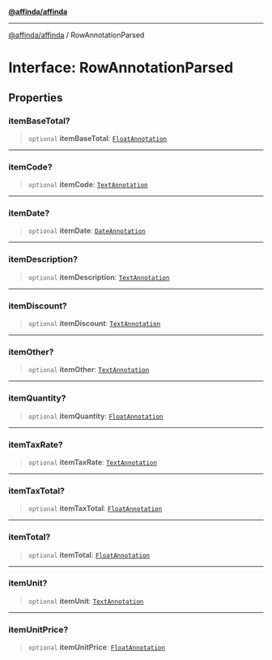 [**@affinda/affinda**](../README.md)

***

[@affinda/affinda](../globals.md) / RowAnnotationParsed

# Interface: RowAnnotationParsed

## Properties

### itemBaseTotal?

> `optional` **itemBaseTotal**: [`FloatAnnotation`](FloatAnnotation.md)

***

### itemCode?

> `optional` **itemCode**: [`TextAnnotation`](TextAnnotation.md)

***

### itemDate?

> `optional` **itemDate**: [`DateAnnotation`](DateAnnotation.md)

***

### itemDescription?

> `optional` **itemDescription**: [`TextAnnotation`](TextAnnotation.md)

***

### itemDiscount?

> `optional` **itemDiscount**: [`TextAnnotation`](TextAnnotation.md)

***

### itemOther?

> `optional` **itemOther**: [`TextAnnotation`](TextAnnotation.md)

***

### itemQuantity?

> `optional` **itemQuantity**: [`FloatAnnotation`](FloatAnnotation.md)

***

### itemTaxRate?

> `optional` **itemTaxRate**: [`TextAnnotation`](TextAnnotation.md)

***

### itemTaxTotal?

> `optional` **itemTaxTotal**: [`FloatAnnotation`](FloatAnnotation.md)

***

### itemTotal?

> `optional` **itemTotal**: [`FloatAnnotation`](FloatAnnotation.md)

***

### itemUnit?

> `optional` **itemUnit**: [`TextAnnotation`](TextAnnotation.md)

***

### itemUnitPrice?

> `optional` **itemUnitPrice**: [`FloatAnnotation`](FloatAnnotation.md)
